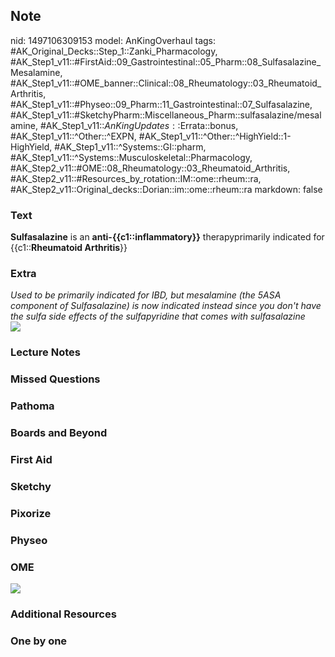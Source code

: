 ## Note
nid: 1497106309153
model: AnKingOverhaul
tags: #AK_Original_Decks::Step_1::Zanki_Pharmacology, #AK_Step1_v11::#FirstAid::09_Gastrointestinal::05_Pharm::08_Sulfasalazine_Mesalamine, #AK_Step1_v11::#OME_banner::Clinical::08_Rheumatology::03_Rheumatoid_Arthritis, #AK_Step1_v11::#Physeo::09_Pharm::11_Gastrointestinal::07_Sulfasalazine, #AK_Step1_v11::#SketchyPharm::Miscellaneous_Pharm::sulfasalazine/mesalamine, #AK_Step1_v11::$AnKingUpdates::$Errata::bonus, #AK_Step1_v11::^Other::^EXPN, #AK_Step1_v11::^Other::^HighYield::1-HighYield, #AK_Step1_v11::^Systems::GI::pharm, #AK_Step1_v11::^Systems::Musculoskeletal::Pharmacology, #AK_Step2_v11::#OME::08_Rheumatology::03_Rheumatoid_Arthritis, #AK_Step2_v11::#Resources_by_rotation::IM::ome::rheum::ra, #AK_Step2_v11::Original_decks::Dorian::im::ome::rheum::ra
markdown: false

### Text
<div>
  <b>Sulfasalazine</b> is an <b>anti-{{c1::inflammatory}}</b>
  therapyprimarily indicated for {{c1::<b>Rheumatoid
  Arthritis</b>}}
</div>

### Extra
<div>
  <i>Used to be primarily indicated for IBD, but mesalamine (the
  5ASA component of Sulfasalazine) is now indicated instead since
  you don't have the sulfa side effects of the sulfapyridine that
  comes with sulfasalazine</i>
</div>
<div>
  <i><img src="paste-222621039853569.jpg"></i>
</div>

### Lecture Notes


### Missed Questions


### Pathoma


### Boards and Beyond


### First Aid


### Sketchy


### Pixorize


### Physeo


### OME
<div class="ome-widget">
  <a href=
  "https://onlinemeded.org/spa/rheumatology/rheumatoid-arthritis/acquire?ref=anki">
  <img src="_OME_AnkiFlashcards_Lesson_3.png"></a>
</div>

### Additional Resources


### One by one

